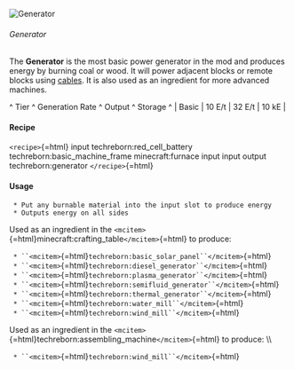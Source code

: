 ![Generator](/mods/techreborn/generator.png)

###### Generator

The **Generator** is the most basic power generator in the mod and
produces energy by burning coal or wood. It will power adjacent blocks
or remote blocks using [cables](energy:cables "wikilink"). It is also
used as an ingredient for more advanced machines.

\^ Tier \^ Generation Rate \^ Output \^ Storage \^ \| Basic \| 10 E/t \|
32 E/t \| 10 kE \|

#### Recipe

`<recipe>`{=html} input techreborn:red_cell_battery
techreborn:basic_machine_frame minecraft:furnace input input output
techreborn:generator `</recipe>`{=html}

#### Usage

` * Put any burnable material into the input slot to produce energy`\
` * Outputs energy on all sides`

Used as an ingredient in the
`<mcitem>`{=html}minecraft:crafting_table`</mcitem>`{=html} to produce:

` * ``<mcitem>`{=html}`techreborn:basic_solar_panel``</mcitem>`{=html}\
` * ``<mcitem>`{=html}`techreborn:diesel_generator``</mcitem>`{=html}\
` * ``<mcitem>`{=html}`techreborn:plasma_generator``</mcitem>`{=html}\
` * ``<mcitem>`{=html}`techreborn:semifluid_generator``</mcitem>`{=html}\
` * ``<mcitem>`{=html}`techreborn:thermal_generator``</mcitem>`{=html}\
` * ``<mcitem>`{=html}`techreborn:water_mill``</mcitem>`{=html}\
` * ``<mcitem>`{=html}`techreborn:wind_mill``</mcitem>`{=html}

Used as an ingredient in the
`<mcitem>`{=html}techreborn:assembling_machine`</mcitem>`{=html} to
produce: \\\\

` * ``<mcitem>`{=html}`techreborn:wind_mill``</mcitem>`{=html}
